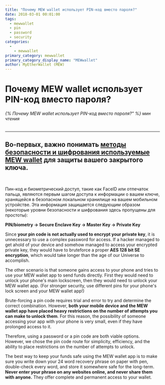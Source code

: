 ```yaml
---
title: "Почему MEW wallet использует PIN-код вместо пароля?"
date: 2018-03-01 00:01:00
tags:
  - mewwallet
  - pin
  - password
  - security
categories:
  - 
    - mewwallet
primary_category: mewwallet
primary_category_display_name: "MEWwallet"
author: MyEtherWallet (MEW)
---
```


# **Почему MEW wallet использует PIN-код вместо пароля?**

###### {% Почему MEW wallet использует PIN-код вместо пароля?" %} мин чтения

* * *

## Во-первых, важно понимать [методы безопасности и шифрования используемые MEW wallet][mws] для защиты вашего закрытого ключа.

<br>

Пин-код и биометрический доступ, такие как FaceID или отпечаток пальца, являются первым шагом доступа к информации о вашем ключе, хранящейся в безопасном локальном хранилище на вашем мобильном устройстве. Эта информация защищается следующим образом (некоторые уровни безопасности и шифрования здесь пропущены для простоты):

**PIN/biometry -> Secure Enclave Key -> Master Key -> Private Key**

Since **your pin code is not actually used to encrypt your private key**, it is unnecessary to use a complex password for access. If a hacker managed to get ahold of your device and somehow managed to access your encrypted private key, they would have to bruteforce a proper **AES 128 bit SE encryption**, which would take longer than the age of our Universe to accomplish.

The other scenario is that someone gains access to your phone and tries to use your MEW wallet app to send funds directly. First they would need to unlock your phone's main lockscreen, then they would need to unlock your MEW wallet app. (For stronger security, use different pins for your phone's lock screen and your MEW wallet app!)

Brute-forcing a pin code requires trial and error to try and determine the correct combination. However, **both your mobile device and the MEW wallet app have placed heavy restrictions on the number of attempts you can make to unlock them**. For this reason, the possibility of someone accessing your app with your phone is very small, even if they have prolonged access to it.

Therefore, using a password or a pin code are both viable options. However, we chose the pin code route for simplicity, efficiency, and the ability to place restrictions on the number of attempts to unlock.

The best way to keep your funds safe using the MEW wallet app is to make sure you write down your 24 word recovery phrase on paper with pen, double-check every word, and store it somewhere safe for the long-term. **Never enter your phrase on any websites online, and never share them with anyone.** They offer complete and permanent access to your wallet.

[mws]: /@@@@@@/mewwallet/mewwallet-security/
